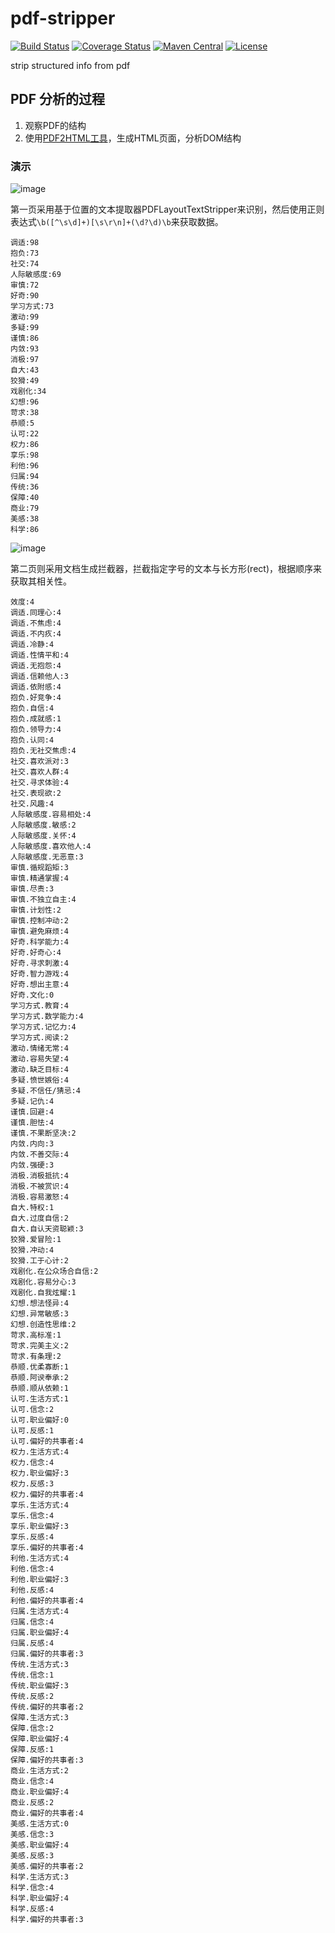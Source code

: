 # pdf-stripper

[![Build Status](https://travis-ci.org/bingoohuang/pdf-stripper.svg?branch=master)](https://travis-ci.org/bingoohuang/pdf-stripper)
[![Coverage Status](https://coveralls.io/repos/github/bingoohuang/pdf-stripper/badge.svg?branch=master)](https://coveralls.io/github/bingoohuang/pdf-stripper?branch=master)
[![Maven Central](https://maven-badges.herokuapp.com/maven-central/com.github.bingoohuang/pdf-stripper/badge.svg?style=flat-square)](https://maven-badges.herokuapp.com/maven-central/com.github.bingoohuang/pdf-stripper/)
[![License](http://img.shields.io/:license-apache-brightgreen.svg)](http://www.apache.org/licenses/LICENSE-2.0.html)


strip structured info from pdf

## PDF 分析的过程
1. 观察PDF的结构
2. 使用[PDF2HTML工具](http://cssbox.sourceforge.net/pdf2dom/download.php)，生成HTML页面，分析DOM结构

### 演示
![image](https://user-images.githubusercontent.com/1940588/45659529-96079c80-bb27-11e8-97ff-277bb39a701d.png)

第一页采用基于位置的文本提取器PDFLayoutTextStripper来识别，然后使用正则表达式`\b([^\s\d]+)[\s\r\n]+(\d?\d)\b`来获取数据。
```
调适:98
抱负:73
社交:74
人际敏感度:69
审慎:72
好奇:90
学习方式:73
激动:99
多疑:99
谨慎:86
内敛:93
消极:97
自大:43
狡猾:49
戏剧化:34
幻想:96
苛求:38
恭顺:5
认可:22
权力:86
享乐:98
利他:96
归属:94
传统:36
保障:40
商业:79
美感:38
科学:86
```

![image](https://user-images.githubusercontent.com/1940588/45659559-b46d9800-bb27-11e8-8cab-567cf8473e58.png)

第二页则采用文档生成拦截器，拦截指定字号的文本与长方形(rect)，根据顺序来获取其相关性。
```
效度:4
调适.同理心:4
调适.不焦虑:4
调适.不内疚:4
调适.冷静:4
调适.性情平和:4
调适.无抱怨:4
调适.信赖他人:3
调适.依附感:4
抱负.好竞争:4
抱负.自信:4
抱负.成就感:1
抱负.领导力:4
抱负.认同:4
抱负.无社交焦虑:4
社交.喜欢派对:3
社交.喜欢人群:4
社交.寻求体验:4
社交.表现欲:2
社交.风趣:4
人际敏感度.容易相处:4
人际敏感度.敏感:2
人际敏感度.关怀:4
人际敏感度.喜欢他人:4
人际敏感度.无恶意:3
审慎.循规蹈矩:3
审慎.精通掌握:4
审慎.尽责:3
审慎.不独立自主:4
审慎.计划性:2
审慎.控制冲动:2
审慎.避免麻烦:4
好奇.科学能力:4
好奇.好奇心:4
好奇.寻求刺激:4
好奇.智力游戏:4
好奇.想出主意:4
好奇.文化:0
学习方式.教育:4
学习方式.数学能力:4
学习方式.记忆力:4
学习方式.阅读:2
激动.情绪无常:4
激动.容易失望:4
激动.缺乏目标:4
多疑.愤世嫉俗:4
多疑.不信任/猜忌:4
多疑.记仇:4
谨慎.回避:4
谨慎.胆怯:4
谨慎.不果断坚决:2
内敛.内向:3
内敛.不善交际:4
内敛.强硬:3
消极.消极抵抗:4
消极.不被赏识:4
消极.容易激怒:4
自大.特权:1
自大.过度自信:2
自大.自认天资聪颖:3
狡猾.爱冒险:1
狡猾.冲动:4
狡猾.工于心计:2
戏剧化.在公众场合自信:2
戏剧化.容易分心:3
戏剧化.自我炫耀:1
幻想.想法怪异:4
幻想.异常敏感:3
幻想.创造性思维:2
苛求.高标准:1
苛求.完美主义:2
苛求.有条理:2
恭顺.优柔寡断:1
恭顺.阿谀奉承:2
恭顺.顺从依赖:1
认可.生活方式:1
认可.信念:2
认可.职业偏好:0
认可.反感:1
认可.偏好的共事者:4
权力.生活方式:4
权力.信念:4
权力.职业偏好:3
权力.反感:3
权力.偏好的共事者:4
享乐.生活方式:4
享乐.信念:4
享乐.职业偏好:3
享乐.反感:4
享乐.偏好的共事者:4
利他.生活方式:4
利他.信念:4
利他.职业偏好:3
利他.反感:4
利他.偏好的共事者:4
归属.生活方式:4
归属.信念:4
归属.职业偏好:4
归属.反感:4
归属.偏好的共事者:3
传统.生活方式:3
传统.信念:1
传统.职业偏好:3
传统.反感:2
传统.偏好的共事者:2
保障.生活方式:3
保障.信念:2
保障.职业偏好:4
保障.反感:1
保障.偏好的共事者:3
商业.生活方式:2
商业.信念:4
商业.职业偏好:4
商业.反感:2
商业.偏好的共事者:4
美感.生活方式:0
美感.信念:3
美感.职业偏好:4
美感.反感:3
美感.偏好的共事者:2
科学.生活方式:3
科学.信念:4
科学.职业偏好:4
科学.反感:4
科学.偏好的共事者:3
```
